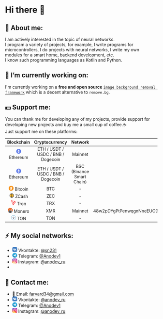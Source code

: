 # Hi there 👋
## :bust_in_silhouette: About me:
I am actively interested in the topic of neural networks. \
I program a variety of projects, for example, I write programs for microcontrollers, I do projects with neural networks, I write my own modules for a smart home, backend development, etc. \
I know such programming languages as Kotlin and Python.

## 🔭 I’m currently working on:
I'm currently working on a **free and open source** [`image background removal framework`](https://github.com/OPHoperHPO/image-background-remove-tool) which is a decent alternative to `remove.bg`.

## 💵 Support me:  
  You can thank me for developing any of my projects, provide support for developing new projects and buy me a small cup of coffee.☕ \
  Just support me on these platforms:

| Blockchain |            Cryptocurrency           |          Network          |                                              Wallet                                             |
|:----------:|:-----------------------------------:|:-------------------------:|:-----------------------------------------------------------------------------------------------:|
|     ![](https://github.com/OPHoperHPO/OPHoperHPO/raw/master/assets/imgs/eth_wallet_16.png) Ethereum  | ETH / USDT / USDC / BNB / Dogecoin  |          Mainnet          |                            0x7Ab1B8015020242D2a9bC48F09b2F34b994bc2F8                           |
|     ![](https://github.com/OPHoperHPO/OPHoperHPO/raw/master/assets/imgs/eth_wallet_16.png) Ethereum  |  ETH / USDT / USDC / BNB / Dogecoin | BSC (Binance Smart Chain) |                            0x7Ab1B8015020242D2a9bC48F09b2F34b994bc2F8                           |
|     ![](https://github.com/OPHoperHPO/OPHoperHPO/raw/master/assets/imgs/bitcoin_16.png) Bitcoin  |                 BTC                 |             -             |                            bc1qmf4qedujhhvcsg8kxpg5zzc2s3jvqssmu7mmhq                           |
|     ![](https://github.com/OPHoperHPO/OPHoperHPO/raw/master/assets/imgs/zcash_16.png) ZCash   |                 ZEC                 |             -             |                               t1d7b9WxdboGFrcVVHG2ZuwWBgWEKhNUbtm                               |
|     ![](https://github.com/OPHoperHPO/OPHoperHPO/raw/master/assets/imgs/tron_16_p.png) Tron    |                 TRX                 |             -             |                                TH12CADSqSTcNZPvG77GVmYKAe4nrrJB5X                               |
|     ![](https://github.com/OPHoperHPO/OPHoperHPO/raw/master/assets/imgs/monero_16.png) Monero   |                 XMR                 |          Mainnet          | 48w2pDYgPtPenwqgnNneEUC9Qt1EE6eD5MucLvU3FGpY3SABudDa4ce5bT1t32oBwchysRCUimCkZVsD1HQRBbxVLF9GTh3 |
|     ![](https://github.com/OPHoperHPO/OPHoperHPO/raw/master/assets/imgs/ton_16.png) TON    |                 TON                 |             -             |                         EQCznqTdfOKI3L06QX-3Q802tBL0ecSWIKfkSjU-qsoy0CWE                        |
## ⚡ My social networks: 
* ![](https://github.com/OPHoperHPO/OPHoperHPO/raw/master/assets/imgs/vk_logo.png) Vkontakte: [@sn231](https://vk.com/sn231)
* ![](https://github.com/OPHoperHPO/OPHoperHPO/raw/master/assets/imgs/telegram_logo.png) Telegram: [@Anodev1](https://t.me/anodev1)
* ![](https://github.com/OPHoperHPO/OPHoperHPO/raw/master/assets/imgs/instagram_logo.png) Instagram: [@anodev_ru](https://www.instagram.com/anodev_ru/)
* 
## :e-mail: Contact me:
* :e-mail: Email: farvard34@gmail.com
* ![](https://github.com/OPHoperHPO/OPHoperHPO/raw/master/assets/imgs/vk_logo.png) Vkontakte: [@anodev_ru](https://vk.com/anodev_ru)
* ![](https://github.com/OPHoperHPO/OPHoperHPO/raw/master/assets/imgs/telegram_logo.png) Telegram: [@Anodev1](https://t.me/anodev1)
* ![](https://github.com/OPHoperHPO/OPHoperHPO/raw/master/assets/imgs/instagram_logo.png) Instagram: [@anodev_ru](https://www.instagram.com/anodev_ru/)
